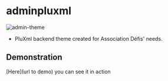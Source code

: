 # adminpluxml

![admin-theme](url-image)

* PluXml backend theme created for Association Défis' needs.


## Demonstration

[Here](url to demo) you can see it in action
